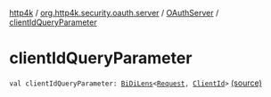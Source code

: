 [http4k](../../index.md) / [org.http4k.security.oauth.server](../index.md) / [OAuthServer](index.md) / [clientIdQueryParameter](./client-id-query-parameter.md)

# clientIdQueryParameter

`val clientIdQueryParameter: `[`BiDiLens`](../../org.http4k.lens/-bi-di-lens/index.md)`<`[`Request`](../../org.http4k.core/-request/index.md)`, `[`ClientId`](../-client-id/index.md)`>` [(source)](https://github.com/http4k/http4k/blob/master/http4k-security-oauth/src/main/kotlin/org/http4k/security/oauth/server/OAuthServer.kt#L85)